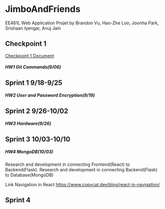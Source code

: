 # JimboAndFriends

EE461L Web Application Projet by Brandon Vu, Hao-Zhe Loo, Joonha Park, Srishaan Iyengar, Anuj Jain

## Checkpoint 1
[Checkpoint 1 Document](https://docs.google.com/document/d/13tEbrVV1XnsT6WM8rLi5gIoCUGzmAdGeV9bU5C600cM/edit?usp=sharing)

##### HW1 Git Commands(9/06)


## Sprint 1 9/18-9/25
##### HW2 User and Password Encryption(9/19)


## Sprint 2 9/26-10/02
##### HW3 Hardware(9/26)

## Sprint 3 10/03-10/10
##### HW4 MongoDB(10/03)

Research and development in connecting Frontend(React) to Backend(Flask).
Research and development in connecting Backend(Flask) to Database(MongoDB)

Link Navigation in React https://www.copycat.dev/blog/react-js-navigation/

## Sprint 4



